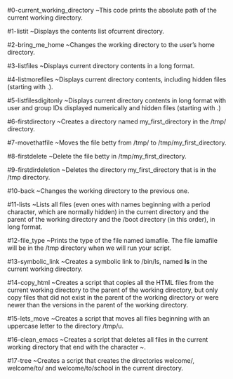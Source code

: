 #0-current_working_directory
~This code prints the absolute path of the current working directory.

#1-listit
~Displays the contents list ofcurrent directory.

#2-bring_me_home
~Changes the working directory to the user’s home directory.

#3-listfiles
~Displays current directory contents in a long format.

#4-listmorefiles
~Displays current directory contents, including hidden files (starting with .).

#5-listfilesdigitonly
~Displays current directory contents in long format with user and group IDs displayed numerically and hidden files (starting with .)

#6-firstdirectory
~Creates a directory named my_first_directory in the /tmp/ directory.

#7-movethatfile
~Moves the file betty from /tmp/ to /tmp/my_first_directory.

#8-firstdelete
~Delete the file betty in /tmp/my_first_directory.

#9-firstdirdeletion
~Deletes the directory my_first_directory that is in the /tmp directory.

#10-back
~Changes the working directory to the previous one.

#11-lists
~Lists all files (even ones with names beginning with a period character, which are normally hidden) in the current directory and the parent of the working directory and the /boot directory (in this order), in long format.

#12-file_type
~Prints the type of the file named iamafile. The file iamafile will be in the /tmp directory when we will run your script.

#13-symbolic_link
~Creates a symbolic link to /bin/ls, named __ls__ in the current working directory.

#14-copy_html
~Creates a script that copies all the HTML files from the current working directory to the parent of the working directory, but only copy files that did not exist in the parent of the working directory or were newer than the versions in the parent of the working directory.

#15-lets_move
~Creates a script that moves all files beginning with an uppercase letter to the directory /tmp/u.

#16-clean_emacs
~Creates a script that deletes all files in the current working directory that end with the character ~.

#17-tree
~Creates a script that creates the directories welcome/, welcome/to/ and welcome/to/school in the current directory.

